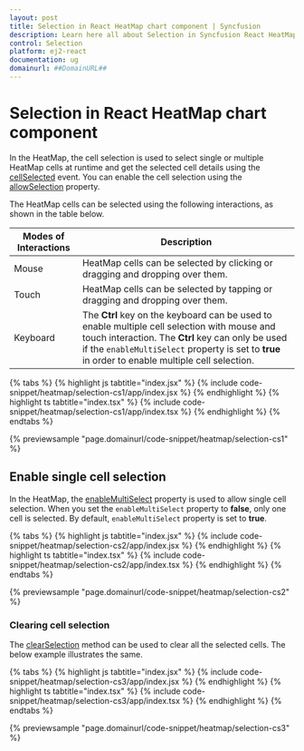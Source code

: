 ```yaml
---
layout: post
title: Selection in React HeatMap chart component | Syncfusion
description: Learn here all about Selection in Syncfusion React HeatMap chart component of Syncfusion Essential JS 2 and more.
control: Selection 
platform: ej2-react
documentation: ug
domainurl: ##DomainURL##
---
```


# Selection in React HeatMap chart component

In the HeatMap, the cell selection is used to select single or multiple HeatMap cells at runtime and get the selected cell details using the [cellSelected](https://ej2.syncfusion.com/react/documentation/api/heatmap/#cellselected) event. You can enable the cell selection using the [allowSelection](https://ej2.syncfusion.com/react/documentation/api/heatmap/#allowselection) property.

The HeatMap cells can be selected using the following interactions, as shown in the table below.

|   Modes of Interactions |   Description                                                                                                      |
|------------------------ | -------------------------------------------------------------------------------------------------------------------|
|   Mouse                 |  HeatMap cells can be selected by clicking or dragging and dropping over them.                                     |
|   Touch                 |  HeatMap cells can be selected by tapping or dragging and dropping over them.                                      |
|   Keyboard              |  The **Ctrl** key on the keyboard can be used to enable multiple cell selection with mouse and touch interaction. The **Ctrl** key can only be used if the `enableMultiSelect` property is set to **true** in order to enable multiple cell selection.                                                                                                                                     |

{% tabs %}
{% highlight js tabtitle="index.jsx" %}
{% include code-snippet/heatmap/selection-cs1/app/index.jsx %}
{% endhighlight %}
{% highlight ts tabtitle="index.tsx" %}
{% include code-snippet/heatmap/selection-cs1/app/index.tsx %}
{% endhighlight %}
{% endtabs %}

 {% previewsample "page.domainurl/code-snippet/heatmap/selection-cs1" %}

## Enable single cell selection

In the HeatMap, the [enableMultiSelect](https://ej2.syncfusion.com/react/documentation/api/heatmap/#enablemultiselect) property is used to allow single cell selection. When you set the `enableMultiSelect` property to **false**, only one cell is selected. By default, `enableMultiSelect` property is set to **true**.

{% tabs %}
{% highlight js tabtitle="index.jsx" %}
{% include code-snippet/heatmap/selection-cs2/app/index.jsx %}
{% endhighlight %}
{% highlight ts tabtitle="index.tsx" %}
{% include code-snippet/heatmap/selection-cs2/app/index.tsx %}
{% endhighlight %}
{% endtabs %}

 {% previewsample "page.domainurl/code-snippet/heatmap/selection-cs2" %}

### Clearing cell selection

The [clearSelection](https://ej2.syncfusion.com/react/documentation/api/heatmap/#clearselection) method can be used to clear all the selected cells. The below example illustrates the same.

{% tabs %}
{% highlight js tabtitle="index.jsx" %}
{% include code-snippet/heatmap/selection-cs3/app/index.jsx %}
{% endhighlight %}
{% highlight ts tabtitle="index.tsx" %}
{% include code-snippet/heatmap/selection-cs3/app/index.tsx %}
{% endhighlight %}
{% endtabs %}

 {% previewsample "page.domainurl/code-snippet/heatmap/selection-cs3" %}